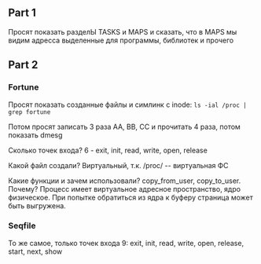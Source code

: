 ## Part 1

Просят показать разделЫ TASKS и MAPS и сказать, что в MAPS мы видим адресса выделенные для программы, библиотек и прочего

## Part 2

### Fortune

Просят показать созданные файлы и симлинк с inode: `ls -ial /proc | grep fortune`

Потом просят записать 3 раза AA, BB, CC и прочитать 4 раза, потом показать dmesg

Сколько точек входа? 6 - exit, init, read, write, open, release

Какой файл создали? Виртуальный, т.к. /proc/ -- виртуальная ФС

Какие функции и зачем использовали? copy_from_user, copy_to_user. Почему? Процесс имеет виртуальное адресное пространство, ядро физическое. При попытке обратиться из ядра к буферу страница может быть выгружена.

### Seqfile

То же самое, только точек входа 9: exit, init, read, write, open, release, start, next, show

